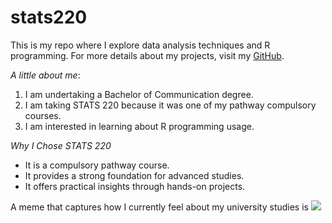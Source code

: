 # stats220

This is my repo where I explore data analysis techniques and R programming. For more details about my projects, visit my [GitHub](https://github.com/justin1151/stats220).

*A little about me*:

1. I am undertaking a Bachelor of Communication degree.
2. I am taking STATS 220 because it was one of my pathway compulsory courses.
3. I am interested in learning about R programming usage.

*Why I Chose STATS 220*

* It is a compulsory pathway course.
* It provides a strong foundation for advanced studies.
* It offers practical insights through hands-on projects.

A meme that captures how I currently feel about my university studies is
![](https://media.giphy.com/media/26AHqZycSplGWWPAI/giphy.gif)
